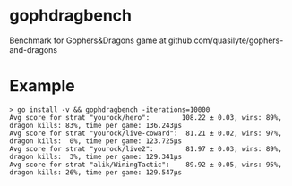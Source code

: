 # gophdragbench
Benchmark for Gophers&amp;Dragons game at github.com/quasilyte/gophers-and-dragons

# Example
```
> go install -v && gophdragbench -iterations=10000
Avg score for strat "yourock/hero":        108.22 ± 0.03, wins: 89%, dragon kills: 83%, time per game: 136.243µs
Avg score for strat "yourock/live-coward":  81.21 ± 0.02, wins: 97%, dragon kills:  0%, time per game: 123.725µs
Avg score for strat "yourock/live2":        81.97 ± 0.03, wins: 89%, dragon kills:  3%, time per game: 129.341µs
Avg score for strat "alik/WiningTactic":    89.92 ± 0.05, wins: 95%, dragon kills: 26%, time per game: 129.547µs
```
